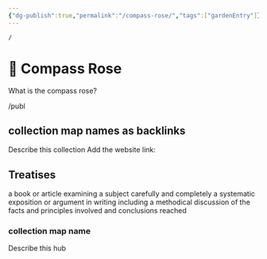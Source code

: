 ```yaml
---
{"dg-publish":true,"permalink":"/compass-rose/","tags":["gardenEntry"]}
---
```



```ActivityHistory
/
```
# 🧭 Compass Rose 

What is the compass rose? 


/publ

## collection map names as backlinks
Describe this collection 
Add the website link: 



## Treatises 

a book or article examining a subject carefully and completely
a systematic exposition or argument in writing including a methodical discussion of the facts and principles involved and conclusions reached
### collection map name 
Describe this hub





